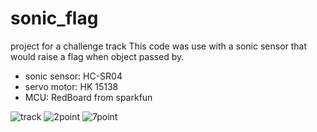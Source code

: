 # sonic_flag
project for a challenge track
This code was use with a sonic sensor that would raise a flag when object passed by. 
- sonic sensor: HC-SR04
- servo motor: HK 15138
- MCU: RedBoard from sparkfun

![track](track.jpg)
![2point](https://github.com/hanndoddi/sonic_flag/blob/master/2points.JPG)
![7point](https://github.com/hanndoddi/sonic_flag/blob/master/7points.JPG)
